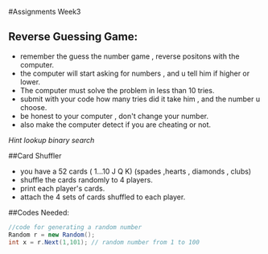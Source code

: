 #Assignments Week3

## Reverse Guessing Game:
- remember the guess the number game , reverse positons with the computer.
- the computer will start asking for numbers , and u tell him if higher or lower.
- The computer must solve the problem in less than 10 tries.
- submit with your code how many tries did it take him , and the number u choose.
- be honest to your computer , don't change your number.
- also make the computer detect if you are cheating or not.

*Hint lookup binary search*




##Card Shuffler
- you have a 52 cards ( 1...10 J Q K) (spades ,hearts , diamonds , clubs)
- shuffle the cards randomly to 4 players.
- print each player's cards.
- attach the 4 sets of cards shuffled to each player.



##Codes Needed:
```C#
//code for generating a random number
Random r = new Random();
int x = r.Next(1,101); // random number from 1 to 100

```

	
	
